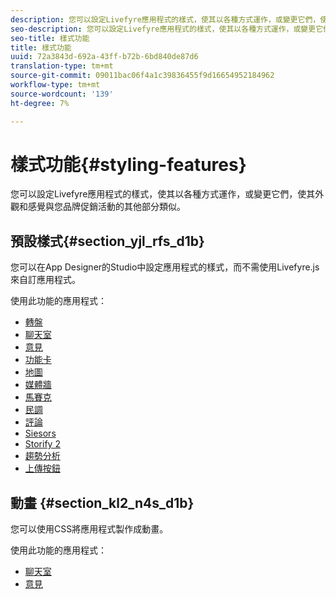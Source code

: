 ```yaml
---
description: 您可以設定Livefyre應用程式的樣式，使其以各種方式運作，或變更它們，使其外觀和感覺與您品牌促銷活動的其他部分類似。
seo-description: 您可以設定Livefyre應用程式的樣式，使其以各種方式運作，或變更它們，使其外觀和感覺與您品牌促銷活動的其他部分類似。
seo-title: 樣式功能
title: 樣式功能
uuid: 72a3843d-692a-43ff-b72b-6bd840de87d6
translation-type: tm+mt
source-git-commit: 09011bac06f4a1c39836455f9d16654952184962
workflow-type: tm+mt
source-wordcount: '139'
ht-degree: 7%

---
```



# 樣式功能{#styling-features}

您可以設定Livefyre應用程式的樣式，使其以各種方式運作，或變更它們，使其外觀和感覺與您品牌促銷活動的其他部分類似。

## 預設樣式{#section_yjl_rfs_d1b}

您可以在App Designer的Studio中設定應用程式的樣式，而不需使用Livefyre.js來自訂應用程式。

使用此功能的應用程式：

* [轉盤](/help/using/c-about-apps/c-carousel-app/c-carousel-app.md#c_carousel_app)
* [聊天室](/help/using/c-about-apps/c-chat-app/c-chat-app.md#c_chat_app)
* [意見](/help/using/c-about-apps/c-comments/c-comments.md)
* [功能卡](/help/using/c-about-apps/c-feature-card-app/c-feature-card-app.md#c_feature_card_app)
* [地圖](/help/using/c-about-apps/c-map-app/c-map-app.md#c_map_app)
* [媒體牆](/help/using/c-about-apps/c-media-wall-app/c-media-wall-app.md#c_media_wall_app)
* [馬賽克](/help/using/c-about-apps/c-mosaic-app/c-mosaic-app.md#c_mosaic_app)
* [民調](/help/using/c-about-apps/c-polls-app/c-polls-app.md#c_polls_app)
* [評論](/help/using/c-about-apps/c-reviews-app/c-reviews-app.md#c_reviews_app)
* [Siesors](/help/using/c-about-apps/c-sidenotes-app/c-sidenotes-app.md#c_sidenotes_app)
* [Storify 2](/help/using/c-about-apps/c-storify2/c-storify2.md#c_storify2)
* [趨勢分析](/help/using/c-about-apps/c-trending-app/c-trending-app.md#c_trending_app)
* [上傳按鈕](/help/using/c-about-apps/c-upload-button-app/c-upload-button-app.md#c_upload_button_app)

## 動畫 {#section_kl2_n4s_d1b}

您可以使用CSS將應用程式製作成動畫。

使用此功能的應用程式：

* [聊天室](/help/using/c-about-apps/c-chat-app/c-chat-app.md#c_chat_app)
* [意見](/help/using/c-about-apps/c-comments/c-comments.md)

